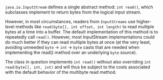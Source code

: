 `java.io.InputStream` defines a single abstract method: `int read()`, which
subclasses implement to return bytes from the logical input stream.

However, in most circumstances, readers from `InputStreams` use higher-level
methods like `read(byte[], int offset, int length)` to read multiple bytes at a
time into a buffer. The default implementation of this method is to repeatedly
call `read()`. However, most InputStream implementations could do much better if
they can read multiple bytes at once (at the very least, avoiding unneeded
`byte` -> `int` -> `byte` casts that are needed when implementing the read()
method over an underlying `byte` source).

The class in question implements `int read()` without also overriding `int
read(byte[], int, int)` and will thus be subject to the costs associated with
the default behavior of the multibyte read method.
